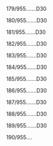 179/955.......D30 


180/955.......D30 


181/955.......D30 


182/955.......D30 


183/955.......D30 


184/955.......D30 


185/955.......D30 


186/955.......D30 


187/955.......D30 


188/955.......D30 


189/955.......D30 


190/955.... 

